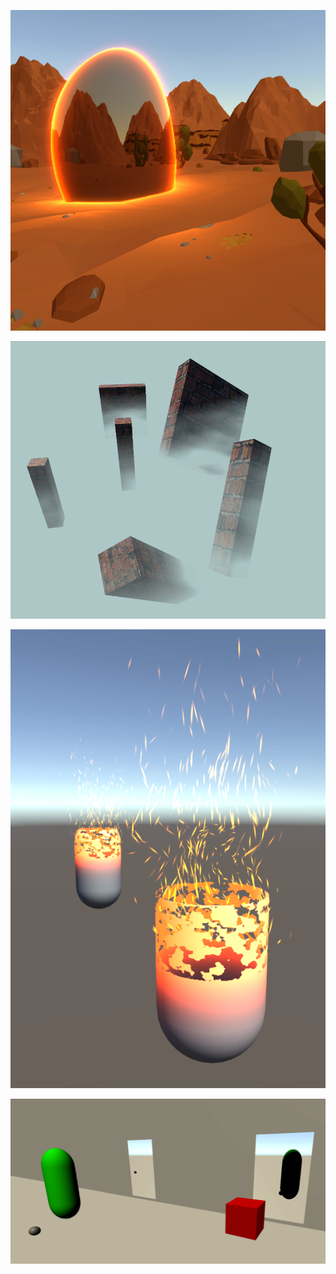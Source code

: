 ﻿![Anomaly](https://github.com/KonstantKuz/LearnProject_ShaderGraph/blob/master/Assets/Screenshots/Anomaly.png?raw=true)

![FOG](https://github.com/KonstantKuz/LearnProject_ShaderGraph/blob/master/Assets/Screenshots/FOG.png?raw=true)

![Firing](https://github.com/KonstantKuz/LearnProject_ShaderGraph/blob/master/Assets/Screenshots/Firing.png?raw=true)

![Portals](https://github.com/KonstantKuz/LearnProject_ShaderGraph/blob/master/Assets/Screenshots/Portals.png?raw=true)